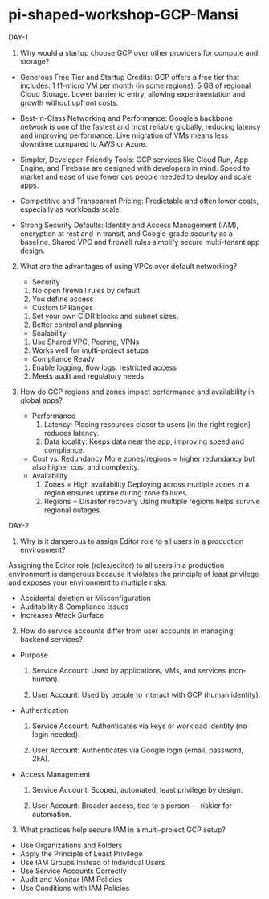 # pi-shaped-workshop-GCP-Mansi

DAY-1

1. Why would a startup choose GCP over other providers for compute and storage?
  - Generous Free Tier and Startup Credits:
   GCP offers a free tier that includes: 1 f1-micro VM per month (in some regions), 5 GB of regional Cloud Storage.
   Lower barrier to entry, allowing experimentation and growth without upfront costs.

 - Best-in-Class Networking and Performance:
  Google’s backbone network is one of the fastest and most reliable globally, reducing latency and improving performance. Live migration of VMs means less downtime compared to AWS or Azure.

 - Simpler, Developer-Friendly Tools:
    GCP services like Cloud Run, App Engine, and Firebase are designed with developers in mind. Speed to market and ease of use fewer ops people needed to deploy and scale apps.

 - Competitive and Transparent Pricing:
   Predictable and often lower costs, especially as workloads scale.

- Strong Security Defaults:
  Identity and Access Management (IAM), encryption at rest and in transit, and Google-grade security as a baseline. Shared VPC and firewall rules simplify secure multi-tenant app design.

2. What are the advantages of using VPCs over default networking?

    - Security
    1. No open firewall rules by default
    2. You define access

   - Custom IP Ranges
    1. Set your own CIDR blocks and subnet sizes.
    2. Better control and planning
    
    - Scalability
    1. Use Shared VPC, Peering, VPNs
    2. Works well for multi-project setups

     - Compliance Ready
    1. Enable logging, flow logs, restricted access
    2. Meets audit and regulatory needs

3. How do GCP regions and zones impact performance and availability in global apps?
   - Performance
     1. Latency: Placing resources closer to users (in the right region) reduces latency.
     2. Data locality: Keeps data near the app, improving speed and compliance.
   - Cost vs. Redundancy
      More zones/regions = higher redundancy but also higher cost and complexity.
    - Availability
      1. Zones = High availability
         Deploying across multiple zones in a region ensures uptime during zone failures.
      2. Regions = Disaster recovery
         Using multiple regions helps survive regional outages.

DAY-2

1. Why is it dangerous to assign Editor role to all users in a production environment?

  Assigning the Editor role (roles/editor) to all users in a production environment is dangerous because it violates the principle of least privilege and exposes your environment to multiple risks.
  -  Accidental deletion or Misconfiguration
  - Auditability & Compliance Issues
  - Increases Attack Surface

2. How do service accounts differ from user accounts in managing backend services?

  - Purpose

      1. Service Account: Used by applications, VMs, and services (non-human).
  
      2. User Account: Used by people to interact with GCP (human identity).

  - Authentication

      1. Service Account: Authenticates via keys or workload identity (no login needed).
    
      2. User Account: Authenticates via Google login (email, password, 2FA).

  - Access Management

      1. Service Account: Scoped, automated, least privilege by design.
    
      2. User Account: Broader access, tied to a person — riskier for automation.


3. What practices help secure IAM in a multi-project GCP setup?
  - Use Organizations and Folders
  - Apply the Principle of Least Privilege
  - Use IAM Groups Instead of Individual Users
  - Use Service Accounts Correctly
  - Audit and Monitor IAM Policies
  - Use Conditions with IAM Policies

